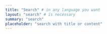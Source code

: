 ```yaml
---
title: "Search" # in any language you want
layout: "search" # is necessary
summary: "search"
placeholder: "search with title or content"
---
```

